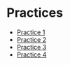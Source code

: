 # Practices 

- [Practice 1](https://github.com/Aliciap26/MINERIA-DATOS/blob/Unit-1/Practices/Practice1.R)
- [Practice 2](https://github.com/Aliciap26/MINERIA-DATOS/blob/Unit-1/Practices/20%20Funciones.R)
- [Practice 3](https://github.com/Aliciap26/MINERIA-DATOS/blob/Unit-1/Practices/PRACTICA%20%233.R)
- [Practice 4](https://github.com/Aliciap26/MINERIA-DATOS/blob/Unit-1/Practices/Practica%204.R)